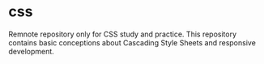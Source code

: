 # css
 Remnote repository only for CSS study and practice. 
 This repository contains basic conceptions about Cascading Style Sheets and responsive development.
